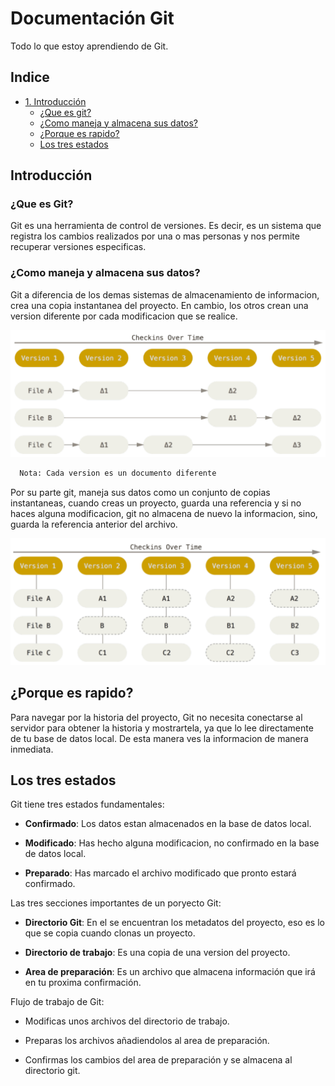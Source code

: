 
# Documentación Git

Todo lo que estoy aprendiendo de Git.

## Indice
- [1. Introducción](#introduccion)
    - [¿Que es git?](#que-es-git)
    - [¿Como maneja y almacena sus datos?](#como-maneja-y-almacena-sus-datos)
    - [¿Porque es rapido?](#porque-es-rapido)
    - [Los tres estados](#los-tres-estados)

## Introducción

### ¿Que es Git?

Git es una herramienta de control de versiones. Es decir, es un sistema que registra los cambios realizados por una o mas personas y nos permite recuperar versiones especificas.

### ¿Como maneja y almacena sus datos?

Git a diferencia de los demas sistemas de almacenamiento de informacion, crea una copia instantanea del proyecto. En cambio, los otros crean una version diferente por cada modificacion que se realice.

![imagen](md/img1.png)

```bash
  Nota: Cada version es un documento diferente
```

Por su parte git, maneja sus datos como un conjunto de copias instantaneas, cuando creas un proyecto, guarda una referencia y si no haces alguna modificacion, git no almacena de nuevo la informacion, sino, guarda la referencia anterior del archivo.

![imagen](md/img2.png)

## ¿Porque es rapido?

Para navegar por la historia del proyecto, Git no necesita conectarse al servidor para obtener la historia y mostrartela, ya que lo lee directamente de tu base de datos local. De esta manera ves la informacion de manera inmediata.

## Los tres estados

Git tiene tres estados fundamentales:

- **Confirmado**: Los datos estan almacenados en la base de datos local.

- **Modificado**: Has hecho alguna modificacion, no confirmado en la base de datos local.

- **Preparado**: Has marcado el archivo modificado que pronto estará confirmado.

Las tres secciones importantes de un poryecto Git:

- **Directorio Git**: En el se encuentran los metadatos del proyecto, eso es lo que se copia cuando clonas un proyecto.

- **Directorio de trabajo**: Es una copia de una version del proyecto.

- **Area de preparación**: Es un archivo que almacena información que irá en tu proxima confirmación.

Flujo de trabajo de Git:

- Modificas unos archivos del directorio de trabajo. 

- Preparas los archivos añadiendolos al area de preparación.

- Confirmas los cambios del area de preparación y se almacena al directorio git.



